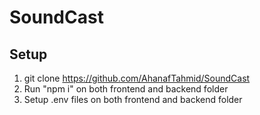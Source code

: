 # SoundCast
## Setup
1. git clone https://github.com/AhanafTahmid/SoundCast
2. Run "npm i" on both frontend and backend folder
3. Setup .env files on both frontend and backend folder